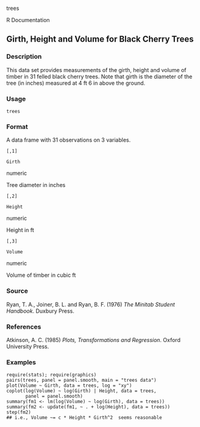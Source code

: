 trees

R Documentation

## Girth, Height and Volume for Black Cherry Trees

### Description

This data set provides measurements of the girth, height and volume of timber
in 31 felled black cherry trees. Note that girth is the diameter of the tree
(in inches) measured at 4 ft 6 in above the ground.

### Usage

    trees

### Format

A data frame with 31 observations on 3 variables.

`[,1]`

`Girth`

numeric

Tree diameter in inches

`[,2]`

`Height`

numeric

Height in ft

`[,3]`

`Volume`

numeric

Volume of timber in cubic ft

### Source

Ryan, T. A., Joiner, B. L. and Ryan, B. F. (1976) _The Minitab Student
Handbook_. Duxbury Press.

### References

Atkinson, A. C. (1985) _Plots, Transformations and Regression_. Oxford
University Press.

### Examples

    
    require(stats); require(graphics)
    pairs(trees, panel = panel.smooth, main = "trees data")
    plot(Volume ~ Girth, data = trees, log = "xy")
    coplot(log(Volume) ~ log(Girth) | Height, data = trees,
           panel = panel.smooth)
    summary(fm1 <- lm(log(Volume) ~ log(Girth), data = trees))
    summary(fm2 <- update(fm1, ~ . + log(Height), data = trees))
    step(fm2)
    ## i.e., Volume ~= c * Height * Girth^2  seems reasonable

